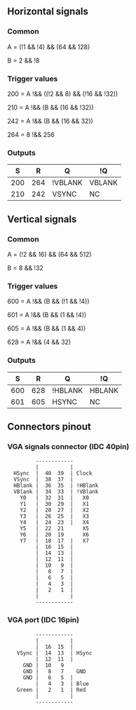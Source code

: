 
## Horizontal signals

### Common

A = (!1 && !4) && (64 && 128)

B = 2 && !8

### Trigger values

200 = A !&& ((!2 && 8) && (!16 && !32))

210 = A !&& (B && (16 && !32))

242 = A !&& (B && (16 && 32))

264 = 8 !&& 256


### Outputs


|   S   |   R   |    Q    |   !Q   |
|-------|-------|---------|--------|
|  200  |  264  | !VBLANK | VBLANK |
|  210  |  242  |  VSYNC  |   NC   |

## Vertical signals

### Common

A = (!2 && 16) && (64 && 512)

B = 8 && !32

### Trigger values

600 = A !&& (B && (!1 && !4))

601 = A !&& (B && (1 && !4))

605 = A !&& (B && (1 && 4))

628 = A !&& (4 && 32)


### Outputs


|   S   |   R   |    Q    |   !Q   |
|-------|-------|---------|--------|
|  600  |  628  | !HBLANK | HBLANK |
|  601  |  605  |  HSYNC  |   NC   |


## Connectors pinout

### VGA signals connector (IDC 40pin)

```
         ------------
         |          |
  HSync  |  40  39  | Clock
  VSync  |  38  37  |
  HBlank |  36  35  | !HBlank
  VBlank |  34  33  | !VBlank
    Y0   |  32  31  |   X0
    Y1   |  30  29  |   X1
    Y2   |  28  27  |   X2
    Y3   |  26  25  |   X3
    Y4   |  24  23  |   X4
    Y5   |  22  21      X5
    Y6   |  20  19      X6
    Y7   |  18  17  |   X7
         |  16  15  |
         |  14  13  |
         |  12  11  |
         |  10   9  |
         |   8   7  |
         |   6   5  |
         |   4   3  |
         |   2   1  |
         |          |
         ------------
```

### VGA port (IDC 16pin)

```
         ------------
         |          |
         |  16  15  |
   VSync |  14  13  | HSync
         |  12  11  |
     GND |  10   9
     GND |   8   7    GND
     GND |   6   5  |
         |   4   3  | Blue
   Green |   2   1  | Red
         |          |
         ------------
```
